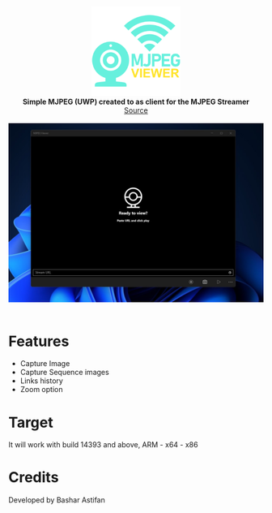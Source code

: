 <p align="center">
  <img src="assets/logo.png" width="176"><br>
  <b>Simple MJPEG (UWP) created to as client for the MJPEG Streamer</b><br>
  <a href="./src">Source</a>
  <br><br>
  <img src="assets/screen.jpg"><br><br>
</p>


# Features

- Capture Image
- Capture Sequence images
- Links history
- Zoom option


# Target

It will work with build 14393 and above, ARM - x64 - x86


# Credits

Developed by Bashar Astifan